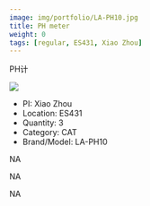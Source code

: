 ```yaml
---
image: img/portfolio/LA-PH10.jpg
title: PH meter
weight: 0
tags: [regular, ES431, Xiao Zhou]
---
```


PH计

<!--more-->

![](../../img/portfolio/LA-PH10.jpg)

- PI: Xiao Zhou
- Location: ES431
- Quantity: 3
- Category: CAT
- Brand/Model: LA-PH10

NA

NA

NA
